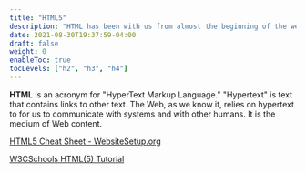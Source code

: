 ```yaml
---
title: "HTML5"
description: "HTML has been with us from almost the beginning of the web. It's how we make the Internet accessible to humans."
date: 2021-08-30T19:37:59-04:00
draft: false
weight: 0
enableToc: true
tocLevels: ["h2", "h3", "h4"]
---
```


**HTML** is an acronym for "HyperText Markup Language." "Hypertext" is text that contains links to other text. 
The Web, as we know it, relies on hypertext to for us to communicate with systems and with other humans.
It is the medium of Web content.

<a href="http://websitesetup.org/HTML5-cheat-sheet.pdf" target="_blank">HTML5 Cheat Sheet - WebsiteSetup.org</a>

<a href="http://www.w3schools.com/html/default.asp" target="_blank">W3CSchools HTML(5) Tutorial</a>
